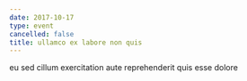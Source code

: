 ```yaml
---
date: 2017-10-17
type: event
cancelled: false
title: ullamco ex labore non quis
---
```

eu sed cillum exercitation aute reprehenderit quis esse dolore